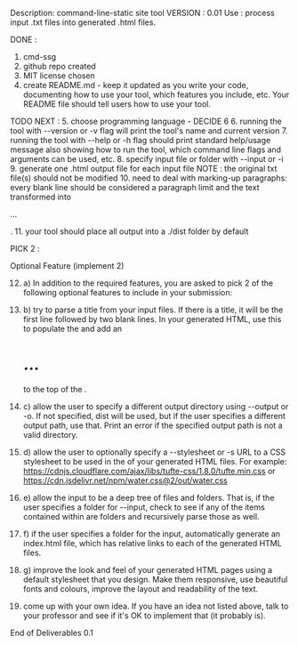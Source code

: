 Description: command-line-static site tool
VERSION : 0.01
Use : process input .txt files into generated .html files.

DONE :

1. cmd-ssg
2. github repo created
3. MIT license chosen
4. create README.md - keep it updated as you write your code, documenting how to use your tool, which features you include, etc. Your README file should tell users how to use your tool.

TODO NEXT : 5. choose programming language - DECIDE 6
6. running the tool with --version or -v flag will print the tool's name and current version 
7. running the tool with --help or -h flag should print standard help/usage message
also showing how to run the tool, which command line flags and arguments can be used, etc. 
8. specify input file or folder with --input or -i
9. generate one .html output file for each input file
   NOTE : the original txt file(s) should not be modified
10. need to deal with marking-up paragraphs: every blank line should be considered a paragraph limit and the text transformed into <p>...</p>.
11. your tool should place all output into a ./dist folder by default

PICK 2 :

Optional Feature (implement 2)

12. a) In addition to the required features, you are asked to pick 2 of the following optional features to include in your submission:

12. b) try to parse a title from your input files. If there is a title, it will be the first line followed by two blank lines. In your generated HTML, use this to populate the <title>...</title> and add an <h1>...</h1> to the top of the <body>.

12. c) allow the user to specify a different output directory using --output or -o. If not specified, dist will be used, but if the user specifies a different output path, use that. Print an error if the specified output path is not a valid directory.

12. d) allow the user to optionally specify a --stylesheet or -s URL to a CSS stylesheet to be used in the <head> of your generated HTML files. For example: https://cdnjs.cloudflare.com/ajax/libs/tufte-css/1.8.0/tufte.min.css or https://cdn.jsdelivr.net/npm/water.css@2/out/water.css

12. e) allow the input to be a deep tree of files and folders. That is, if the user specifies a folder for --input, check to see if any of the items contained within are folders and recursively parse those as well.

12. f) if the user specifies a folder for the input, automatically generate an index.html file, which has relative links to each of the generated HTML files.

12. g) improve the look and feel of your generated HTML pages using a default stylesheet that you design. Make them responsive, use beautiful fonts and colours, improve the layout and readability of the text.

13. come up with your own idea. If you have an idea not listed above, talk to your professor and see if it's OK to implement that (it probably is).

End of Deliverables 0.1
